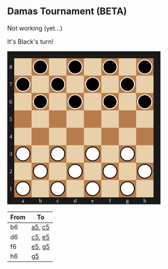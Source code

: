 ## Damas Tournament (BETA)
Not working (yet...)

It's Black's turn!

<img src="assets/board.svg" alt="board" width="70%"/>

| From | To |
| ---- | -- |
| b6 | [a5](https://github.com/Igor0Pires/Igor0Pires/issues/new?title=damas%7Cmove%7Cb6-a5), [c5](https://github.com/Igor0Pires/Igor0Pires/issues/new?title=damas%7Cmove%7Cb6-c5) |
| d6 | [c5](https://github.com/Igor0Pires/Igor0Pires/issues/new?title=damas%7Cmove%7Cd6-c5), [e5](https://github.com/Igor0Pires/Igor0Pires/issues/new?title=damas%7Cmove%7Cd6-e5) |
| f6 | [e5](https://github.com/Igor0Pires/Igor0Pires/issues/new?title=damas%7Cmove%7Cf6-e5), [g5](https://github.com/Igor0Pires/Igor0Pires/issues/new?title=damas%7Cmove%7Cf6-g5) |
| h6 | [g5](https://github.com/Igor0Pires/Igor0Pires/issues/new?title=damas%7Cmove%7Ch6-g5) |

